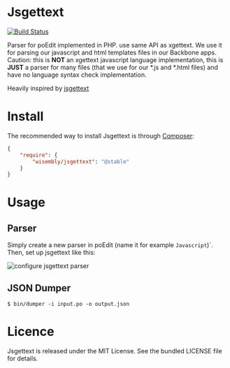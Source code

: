 # Jsgettext

[![Build Status](https://travis-ci.org/Wisembly/jsgettext.png?branch=master)](https://travis-ci.org/Wisembly/jsgettext)

Parser for poEdit implemented in PHP. use same API as xgettext. We use it for parsing our
javascript and html templates files in our Backbone apps.
Caution: this is **NOT** an xgettext javascript language implementation, this is **JUST**
a parser for many files (that we use for our *.js and *.html files) and have no language
syntax check implementation.

Heavily inspired by [jsgettext](https://code.google.com/p/jsgettext/)


# Install

The recommended way to install Jsgettext is through
[Composer](http://getcomposer.org/):

``` json
{
    "require": {
        "wisembly/jsgettext": "@stable"
    }
}
```


# Usage

## Parser

Simply create a new parser in poEdit (name it for example `Javascript`)`.
Then, set up jsgettext like this:

![configure jsgettext parser](https://github.com/Wisembly/jsgettext/raw/master/doc/screen.png)

## JSON Dumper

```
$ bin/dumper -i input.po -o output.json
```

# Licence

Jsgettext is released under the MIT License. See the bundled LICENSE file for details.

